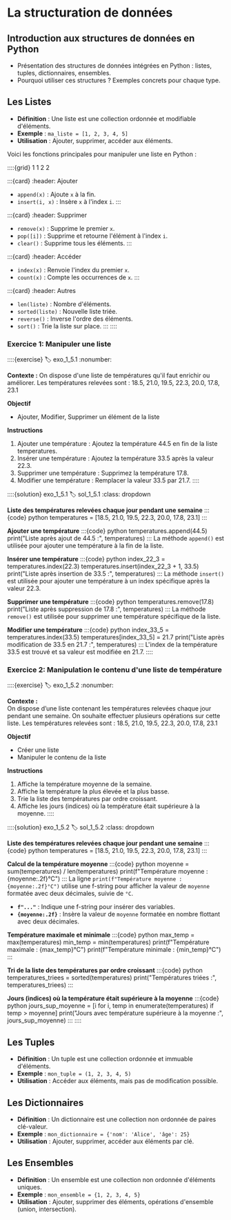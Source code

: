 # La structuration de données

## Introduction aux structures de données en Python
- Présentation des structures de données intégrées en Python : listes, tuples, dictionnaires, ensembles.
- Pourquoi utiliser ces structures ? Exemples concrets pour chaque type.

## Les Listes
- **Définition** : Une liste est une collection ordonnée et modifiable d'éléments.
- **Exemple** : `ma_liste = [1, 2, 3, 4, 5]`
- **Utilisation** : Ajouter, supprimer, accéder aux éléments.

Voici les fonctions principales pour manipuler une liste en Python :

::::{grid} 1 1 2 2

:::{card}
:header: Ajouter 
  - `append(x)` : Ajoute `x` à la fin.
  - `insert(i, x)` : Insère `x` à l'index `i`.
:::

:::{card}
:header: Supprimer
  - `remove(x)` : Supprime le premier `x`.
  - `pop([i])` : Supprime et retourne l'élément à l'index `i`.
  - `clear()` : Supprime tous les éléments.
:::

:::{card}
:header: Accéder
  - `index(x)` : Renvoie l'index du premier `x`.
  - `count(x)` : Compte les occurrences de `x`.
:::

:::{card}
:header: Autres
  - `len(liste)` : Nombre d'éléments.
  - `sorted(liste)` : Nouvelle liste triée.
  - `reverse()` : Inverse l'ordre des éléments.
  - `sort()` : Trie la liste sur place.
:::
::::

### Exercice 1: Manipuler une liste
::::{exercise}
:label: exo_1_5.1
:nonumber:

**Contexte :**
On dispose d'une liste de températures qu'il faut enrichir ou améliorer. Les températures relevées sont : 18.5, 21.0, 19.5, 22.3, 20.0, 17.8, 23.1

**Objectif**
- Ajouter, Modifier, Supprimer un élément de la liste

**Instructions**
1. Ajouter une température : Ajoutez la température 44.5 en fin de la liste temperatures.
1. Insérer une température : Ajoutez la température 33.5 après la valeur 22.3.
2. Supprimer une température : Supprimez la température 17.8.
3. Modifier une température : Remplacer la valeur 33.5 par 21.7.
::::

::::{solution} exo_1_5.1
:label: sol_1_5.1
:class: dropdown

**Liste des températures relevées chaque jour pendant une semaine**
:::{code} python
temperatures = [18.5, 21.0, 19.5, 22.3, 20.0, 17.8, 23.1]
:::

**Ajouter une température**
:::{code} python
temperatures.append(44.5)
print("Liste après ajout de 44.5 :", temperatures)
:::
La méthode `append()` est utilisée pour ajouter une température à la fin de la liste.

**Insérer une température**
:::{code} python
index_22_3 = temperatures.index(22.3)
temperatures.insert(index_22_3 + 1, 33.5)
print("Liste après insertion de 33.5 :", temperatures)
:::
La méthode `insert()` est utilisée pour ajouter une température à un index spécifique après la valeur 22.3.

**Supprimer une température**
:::{code} python
temperatures.remove(17.8)
print("Liste après suppression de 17.8 :", temperatures)
:::
La méthode `remove()` est utilisée pour supprimer une température spécifique de la liste.

**Modifier une température**
:::{code} python
index_33_5 = temperatures.index(33.5)
temperatures[index_33_5] = 21.7
print("Liste après modification de 33.5 en 21.7 :", temperatures)
:::
L'index de la température 33.5 est trouvé et sa valeur est modifiée en 21.7.
::::


### Exercice 2: Manipulation le contenu d'une liste de température
::::{exercise}
:label: exo_1_5.2
:nonumber:

**Contexte :**  
On dispose d’une liste contenant les températures relevées chaque jour pendant une semaine. On souhaite effectuer plusieurs opérations sur cette liste. Les températures relevées sont : 18.5, 21.0, 19.5, 22.3, 20.0, 17.8, 23.1

**Objectif**
- Créer une liste
- Manipuler le contenu de la liste 

**Instructions**

1. Affiche la température moyenne de la semaine.
2. Affiche la température la plus élevée et la plus basse.
3. Trie la liste des températures par ordre croissant.
4. Affiche les jours (indices) où la température était supérieure à la moyenne.
::::

::::{solution} exo_1_5.2
:label: sol_1_5.2
:class: dropdown

**Liste des températures relevées chaque jour pendant une semaine**
:::{code} python
temperatures = [18.5, 21.0, 19.5, 22.3, 20.0, 17.8, 23.1]
:::

**Calcul de la température moyenne**
:::{code} python
moyenne = sum(temperatures) / len(temperatures)
print(f"Température moyenne : {moyenne:.2f}°C")
:::
La ligne `print(f"Température moyenne : {moyenne:.2f}°C")` utilise une f-string pour afficher la valeur de `moyenne` formatée avec deux décimales, suivie de `°C`.

- **`f"..."`** : Indique une f-string pour insérer des variables.
- **`{moyenne:.2f}`** : Insère la valeur de `moyenne` formatée en nombre flottant avec deux décimales.

**Température maximale et minimale**
:::{code} python
max_temp = max(temperatures)
min_temp = min(temperatures)
print(f"Température maximale : {max_temp}°C")
print(f"Température minimale : {min_temp}°C")
:::

**Tri de la liste des températures par ordre croissant**
:::{code} python
temperatures_triees = sorted(temperatures)
print("Températures triées :", temperatures_triees)
:::

**Jours (indices) où la température était supérieure à la moyenne**
:::{code} python
jours_sup_moyenne = [i for i, temp in enumerate(temperatures) if temp > moyenne]
print("Jours avec température supérieure à la moyenne :", jours_sup_moyenne)
:::
::::

## Les Tuples
- **Définition** : Un tuple est une collection ordonnée et immuable d'éléments.
- **Exemple** : `mon_tuple = (1, 2, 3, 4, 5)`
- **Utilisation** : Accéder aux éléments, mais pas de modification possible.

## Les Dictionnaires
- **Définition** : Un dictionnaire est une collection non ordonnée de paires clé-valeur.
- **Exemple** : `mon_dictionnaire = {'nom': 'Alice', 'âge': 25}`
- **Utilisation** : Ajouter, supprimer, accéder aux éléments par clé.

## Les Ensembles
- **Définition** : Un ensemble est une collection non ordonnée d'éléments uniques.
- **Exemple** : `mon_ensemble = {1, 2, 3, 4, 5}`
- **Utilisation** : Ajouter, supprimer des éléments, opérations d'ensemble (union, intersection).